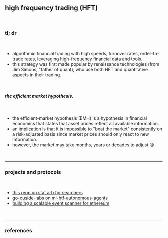 ## high frequency trading (HFT)

<br>

### tl; dr

<br>

* algorithmic financial trading with high speeds, turnover rates, order-to-trade rates, leveraging high-frequency financial data and tools.
* this strategy was first made popular by renaissance technologies (from Jim Simons, "father of quant), who use both HFT and quantitative aspects in their trading.

<br>

##### the efficient market hypothesis.

<br>

* the efficient-market hypothesis (EMH) is a hypothesis in financial economics that states that asset prices reflect all available information.
* an implication is that it is impossible to "beat the market" consistently on a risk-adjusted basis since market prices should only react to new information.
* however, the market may take months, years or decades to adjust 😉

<br>

---

### projects and protocols

<br>

* [this repo on stat arb for searchers](https://github.com/go-outside-labs/mev-toolkit/tree/main/MEV_strategies/stat_arbs)
* [go-ouside-labs on ml-htf-autonomous-agents](https://github.com/go-outside-labs/ml-htf-autonomous-agents)
* [building a scalable event scanner for ethereum](https://mirror.xyz/steinkirch.eth/vSF18xcLyfXLIWwxjreRa3I_XskwgnjSc6pScegNJWI)

<br>

---

### references

<br>
